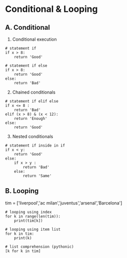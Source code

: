 # Conditional & Looping

## A. Conditional
1. Conditional execution

```
# statement if
if x > 8:
    return 'Good'
```

```
# statement if else
if x > 8:
    return 'Good'
else:
    return 'Bad'
```

2. Chained conditionals

```
# statement if elif else
if x <= 8 :
    return 'Bad'
elif (x > 8) & (x < 12):
    return 'Enough'
else:
    return 'Good'
```

3. Nested conditionals
```
# statement if inside in if
if x < y:
    return 'Good'
else:
    if x > y :
        return 'Bad'
    else:
        return 'Same' 
``` 

## B. Looping
tim = ['liverpool','ac milan','juventus','arsenal','Barcelona']

```
# looping using index
for k in range(len(tim)):
    print(tim[k])

# looping using item list
for k in tim:
    print(k)

# list comprehension (pythonic)
[k for k in tim]
```



